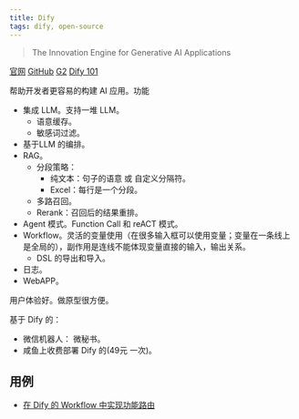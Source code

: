 ```yaml
---
title: Dify
tags: dify, open-source
---
```

> The Innovation Engine for Generative AI Applications

[官网](https://dify.ai/) [GitHub](https://github.com/langgenius/dify) [G2](https://www.g2.com/products/dify-ai/reviews) [Dify 101](https://dify101.com/)

帮助开发者更容易的构建 AI 应用。功能
* 集成 LLM。支持一堆 LLM。
  * 语意缓存。
  * 敏感词过滤。
* 基于LLM 的编排。
* RAG。
  * 分段策略：
    * 纯文本：句子的语意 或 自定义分隔符。
    * Excel：每行是一个分段。
  * 多路召回。
  * Rerank：召回后的结果重排。
* Agent 模式。Function Call 和 reACT 模式。
* Workflow。灵活的变量使用（在很多输入框可以使用变量；变量在一条线上是全局的），副作用是连线不能体现变量直接的输入，输出关系。
  * DSL 的导出和导入。
* 日志。
* WebAPP。

用户体验好。做原型很方便。

基于 Dify 的：
* 微信机器人： 微秘书。
* 咸鱼上收费部署 Dify 的(49元 一次)。

## 用例
* [在 Dify 的 Workflow 中实现功能路由](dify-chatflow-action-route.md)
